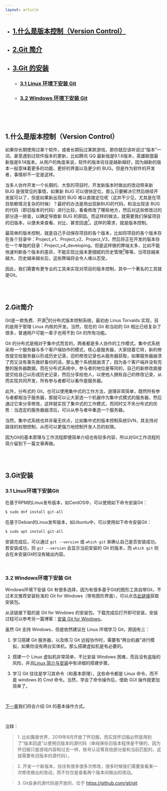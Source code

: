 ```yaml
---
layout: article
---
```

- ## [1.什么是版本控制（Version Control）](#1)
- ## [2.Git 简介](#2)
- ## [3.Git 的安装](#3)
    - ### [3.1 Linux 环境下安装 Git](#3-1)
    - ### [3.2 Windows 环境下安装 Git](#3-2)
 
<br id="1"/><br/><br/>

## 1.什么是版本控制（Version Control）
如果你长期使用过某个软件，或者长期玩过某款游戏，那你就应该听说过“版本”一词，甚至遇到过软件版本的更新，比如腾讯 QQ 最新版是9.1.6版本，英雄联盟最新版是9.14版本。从用户的角度来说，软件的版本往往是越新越好，因为越新的版本一般意味着更多的功能、更好的界面以及更少的 BUG。但是作为软件的开发者，事情却不一定是这样。

当多人协作开发一个长期的、大型的项目时，开发新版本时做出的改动带来新 BUG 是很常见的事情，如果新 BUG 可以很快定位，那么只要解决它然后继续开发就可以了，但是如果新出现的 BUG 难以直接定位呢（这并不少见，尤其是在项目依赖情况复杂的时候）？最好的办法是用出现新BUG的代码，和没出现该 BUG 的代码（即旧版本的代码）进行比较，看看修改了哪些地方，然后对这些修改过的部分逐一排查，以确定导致新 BUG 的原因。而这样的做法，就需要我们保留项目的旧版本，以便未来查看、对比、甚至回退[<sup>1</sup>](#annotation)。这样的需求，就是版本控制。

最简单的版本控制，就是自己手动保存项目的各个版本，比如将项目的各个版本存在各个目录中：Project_v1、Project_v2、Project_V3，然后将正在开发的版本存在一个单独的目录：Project_v4_developing。但是这样做的弊端太多，比如不能快速判断各个版本的差异，不能实现比版本更细腻的历史管理[<sup>2</sup>](#annotation)等等。当项目越来越大、历史越来越长后，这些弊端将会令人难以忍受。

因此，我们需要有更专业的工具来实现对项目的版本控制，其中一个著名的工具就是Git。

<br id="2"/><br/>

## 2.Git简介
Git是一款免费、开源[<sup>3</sup>](#annotation)的分布式版本控制系统，最初由 Linus Torvalds 实现，目的是用于管理 Linux 内核的开发。当然，现在的 Git 和当初的 Git 相比已经复杂了很多，普通用户可能一辈子也用不到 Git 的所有功能。

Git 的分布式是相对于集中式而言的，两者都是多人协作的工作模式。集中式系统采用一个服务器与多个客户端协作的模式，核心是服务器，大家绕着它转，新的修改提交给服务器以形成历史记录，旧的修改记录也从服务器获取，如果服务器崩溃了而又没有事先做好备份的话，那么整个系统就崩溃了，因为各个客户端并没有完整的服务器数据。而在分布式系统中，参与者的地位是等同的，自己的新修改直接提交给自己以形成历史记录，然后分享给他人，以使他人拥有自己的修改记录，从而实现共同开发，所有参与者都可以看作是服务器。

此外，分布式的 Git，也可以使用集中式的工作方法，道理非常简单，既然所有参与者都相当于服务器，那就可以让大家选一个机器作为集中式模式的服务器，然后通过它来分享修改，这样就实现了集中式的工作模式，而同时又不失分布式的优势：当选定的服务器崩溃后，可以从参与者中重选一个服务器。

当然，集中式系统也并非毫无优点，比如集中式的版本控制系统SVN，其支持对路径的权限控制，从而可以更强力地控制开发人员的权限。

因为Git的基本原理与工作流程即便简单介绍也有较多内容，所以对Git工作流程的简介留到下一篇文章再做。

<br id="3"/><br id="3-1"/>

## 3.Git安装
### 3.1 Linux环境下安装Git
在基于RPM的Linux发布版本，如CentOS中，可以使用如下命令安装Git：

```bash
$ sudo dnf install git-all
```

在基于Debian的Linux发布版本，如Ubuntu中，可以使用如下命令安装Git：

```bash
$ sudo apt install git-all
```

安装完成后，可以通过 `git --version` 或 `which git` 来确认自己是否安装成功，若安装成功，则 `git --version` 会显示当前安装的 Git 的版本，而 `which git` 则会在未安装Git时没有输出内容。

<br id="3-2"/>

### 3.2 Windows环境下安装 Git
Windows环境下安装 Git 有很多选择，因为有很多基于Git的图形工具自带Git，不过本文推荐安装标准的 Git for Windows（带有图形界面），可以点击[此链接](https://git-scm.com/download/win)获取安装包。

从该链接下载的是 Git for Windows 的安装包，下载完成后打开即可安装，安装过程可以参考另一篇博客：[安装 Git for Windows]()。


虽然 Git 支持 Windows，但是依然建议在 Linux 环境学习 Git，原因有三：

1. 学习搭建 Git 服务器，以及练习 Git 远程协作时，需要有“两台机器”进行模拟，如果你没有两台实体机，那么搭建虚拟机是有必要的。

2. 搭建一个 Linux 虚拟机非常简单，不比安装 Windows 困难，而且没有盗版的风险，并且[Linux 简介与安装]()中有详细的搭建步骤。

3. 学习 Git 往往是学习其命令（和基本原理），这些命令都是 Linux 命令，而不是 windows 的 Cmd 命令。当然，学会了命令操作后，借助 GUI 操作就更加简单了。

<br/>

[下一章](./git_learning_2.md)我们将会介绍 Git 的基本操作方式。
 
<br id="annotation"/>

注释：

> 1\. 比如魔兽世界，2019年8月开放了怀旧服，而实现怀旧服必然是用到了“版本回退”以使用旧版本的源代码（单纯保存旧版本程序是不够的，因为怀旧服只是游戏内容和过去一样，账号认证等其他部分是和当前匹配的，这就需要有旧版本的源代码）。

> 2\. 开发一个新版本，往往有很多很多次修改，很多时候我们需要查看某一次修改做出的改动，而不仅仅是查看两个版本间做出的改动。

> 3\. Git自身的源代码是开放的，位于 https://github.com/git/git
